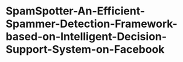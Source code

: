 # SpamSpotter-An-Efficient-Spammer-Detection-Framework-based-on-Intelligent-Decision-Support-System-on-Facebook

